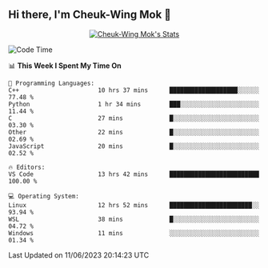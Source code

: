 ## Hi there, I'm Cheuk-Wing Mok 👋

<!--
**mozro0327/mozro0327** is a ✨ _special_ ✨ repository because its `README.md` (this file) appears on your GitHub profile.

Here are some ideas to get you started:

- 🔭 I’m currently working on ...
- 🌱 I’m currently learning ...
- 👯 I’m looking to collaborate on ...
- 🤔 I’m looking for help with ...
- 💬 Ask me about ...
- 📫 How to reach me: ...
- 😄 Pronouns: ...
- ⚡ Fun fact: ...
-->

<p align="center">
  <a href="https://github.com/mozro0327" class="rich-diff-level-one">
    <img src="https://github-readme-stats.vercel.app/api?username=mozro0327&title_color=333&text_color=777" alt="Cheuk-Wing Mok's Stats" >
    <!-- &hide=issues
    <img src="https://github-readme-stats.vercel.app/api?username=mozro0327&hide=issues&title_color=333&text_color=777" alt="Cheuk-Wing Mok's Stats" >
    -->
  </a>
</p>

<!--START_SECTION:waka-->
![Code Time](http://img.shields.io/badge/Code%20Time-1%2C633%20hrs%2030%20mins-blue)

📊 **This Week I Spent My Time On** 

```text
💬 Programming Languages: 
C++                      10 hrs 37 mins      ███████████████████░░░░░░   77.48 % 
Python                   1 hr 34 mins        ███░░░░░░░░░░░░░░░░░░░░░░   11.44 % 
C                        27 mins             █░░░░░░░░░░░░░░░░░░░░░░░░   03.30 % 
Other                    22 mins             █░░░░░░░░░░░░░░░░░░░░░░░░   02.69 % 
JavaScript               20 mins             █░░░░░░░░░░░░░░░░░░░░░░░░   02.52 % 

🔥 Editors: 
VS Code                  13 hrs 42 mins      █████████████████████████   100.00 % 

💻 Operating System: 
Linux                    12 hrs 52 mins      ███████████████████████░░   93.94 % 
WSL                      38 mins             █░░░░░░░░░░░░░░░░░░░░░░░░   04.72 % 
Windows                  11 mins             ░░░░░░░░░░░░░░░░░░░░░░░░░   01.34 % 
```


 Last Updated on 11/06/2023 20:14:23 UTC
<!--END_SECTION:waka-->
